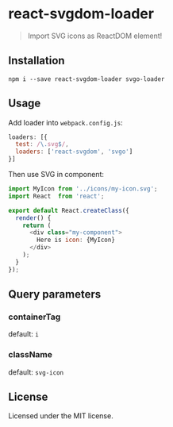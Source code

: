 # react-svgdom-loader

> Import SVG icons as ReactDOM element!

## Installation

```
npm i --save react-svgdom-loader svgo-loader
```

## Usage

Add loader into `webpack.config.js`:

```js
loaders: [{
  test: /\.svg$/,
  loaders: ['react-svgdom', 'svgo']
}]
```

Then use SVG in component:

```js
import MyIcon from '../icons/my-icon.svg';
import React  from 'react';

export default React.createClass({
  render() {
    return (
      <div class="my-component">
        Here is icon: {MyIcon}
      </div>
    );
  }
});
```

## Query parameters

### containerTag

default: `i`

### className

default: `svg-icon`

## License

Licensed under the MIT license.
